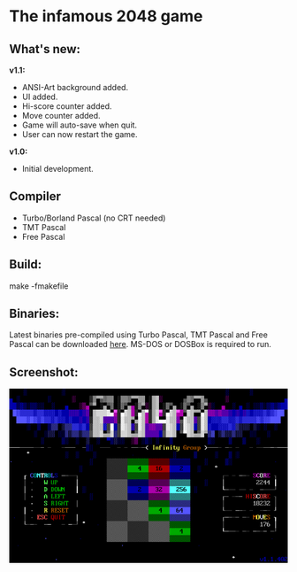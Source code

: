 # The infamous 2048 game

## What's new:
 <b>v1.1:</b>
 * ANSI-Art background added.
 * UI added.
 * Hi-score counter added.
 * Move counter added.
 * Game will auto-save when quit.
 * User can now restart the game.

 <b>v1.0:</b>
 * Initial development.

## Compiler
 * Turbo/Borland Pascal (no CRT needed)
 * TMT Pascal
 * Free Pascal

## Build:
make -fmakefile

## Binaries:
Latest binaries pre-compiled using Turbo Pascal, TMT Pascal and Free Pascal can be downloaded [here](https://github.com/dzutrinh/2048/releases/latest). 
MS-DOS or DOSBox is required to run.

## Screenshot:
![Screenshot](https://github.com/dzutrinh/2048/blob/master/2048.png)